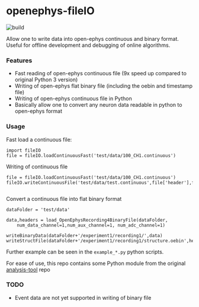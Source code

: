 # openephys-fileIO

![build](https://github.com/teristam/openephys-fileIO/workflows/build/badge.svg?branch=master)

Allow one to write data into open-ephys continuous and binary format. Useful for offline development and debugging of online algorithms.

### Features
- Fast reading of open-ephys continuous file (9x speed up compared to original Python 3 version)
- Writing of open-ephys flat binary file (including the oebin and timestamp file)
- Writing of open-ephys continuous file in Python
- Basically allow one to convert any neuron data readable in python to open-ephys format



### Usage

Fast load a continuous file:

```
import fileIO
file = fileIO.loadContinuousFast('test/data/100_CH1.continuous')
```

Writing of continuous file

```
file = fileIO.loadContinuousFast('test/data/100_CH1.continuous')
fileIO.writeContinuousFile('test/data/test.continuous',file['header'],file['timestamps'],file['data'],file['recordingNumber'])
   
```

Convert a continuous file into flat binary format

```
dataFolder = 'test/data'

data,headers = load_OpenEphysRecording4BinaryFile(dataFolder,
    num_data_channel=1,num_aux_channel=1, num_adc_channel=1)

writeBinaryData(dataFolder+'/experiment1/recording1/',data)
writeStructFile(dataFolder+'/experiment1/recording1/structure.oebin',headers)
```

Further example can be seen in the `example_*.py` python scripts.


For ease of use, this repo contains some Python module from the original [analysis-tool](https://github.com/open-ephys/analysis-tools) repo 

### TODO
- Event data are not yet supported in writing of binary file
